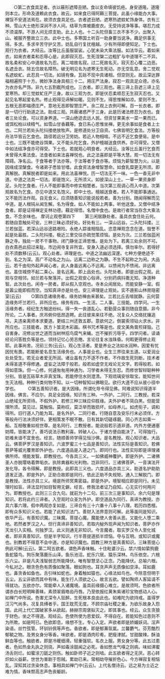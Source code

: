 <!-- { "loadSidebar": true } -->
　　○第二衣食具足者。衣以蔽形遮障丑陋。食以支命填彼饥疮。身安道隆。道隆则本立。形命及道赖此衣食。故云。如来食已得阿耨三菩提。此虽小缘能办大事。裸馁不安道法焉在。故须衣食具足也。衣者遮丑陋。遮寒热遮蚊虻饰身体。衣有三种。雪山大士绝形深涧不涉人间。结草为席被鹿皮衣。无受持说净等事。堪忍力成不须温厚。不游人间无烦支助。此上人也。十二头陀但畜三衣不多不少。出聚入山。被服齐整故立三衣。此中士也。多寒国土听百一助身要当说净。趣足供事无得。多求。多求辛苦守护又苦。妨乱自行复扰檀越。少有所得即便知足。下士也。观行为衣者。大经云。汝等比丘虽服袈裟。心犹未染大乘法服。如法华云。着如来衣。如来衣者柔和忍辱心是。此即寂灭忍。生死涅槃二边粗犷与中道理不二不异。故名柔和安心中道故名为忍。离二喧故名寂。过二死故名灭。寂灭忍心覆二边恶。名遮丑衣。除五住故名障热。破无明见名为遮寒无生死动。亦无空乱意。舍二觉观名遮蚊虻。此忍具一切法。如镜有像。瓦砾不现中具诸相。但空则无。故云深达罪福相遍照于十方。微妙净法身具相三十二。用庄严法身。寂忍一观具足众德。亦名为衣亦名严饰。非九七五割截所成也。三衣者。即三观也。蔽三谛上丑遮三谛上见爱寒热。却三觉蚊虻庄严三身。故以三观为衣。即是伏忍柔顺忍无生寂灭忍也。又起见名寒起爱名热。修止观得见谛解如暖。见则不生。得思惟解如凉。爱则不生。五根无恶即福德庄严。意地无恶即智慧庄严。余二观上衣例可解。百一长衣者。即是一切行行助道之法。助成三观。共蔽诸惑严于三身。此是历诸法修忍为衣也。食者三处论食。可以资身养道。一深山绝迹去远人民。但资甘果美水一菜一果而已。或饵松柏以续精气。如雪山甘香藕等。食已系心思惟坐禅。更无余事如是食者上士也。二阿兰若处头陀抖搂绝放牧声。是修道处分卫自资。七佛皆明乞食法。方等般舟法华皆云乞食也。路径若远分卫劳妨。若近人物相喧。不远不近乞食便易。是中士也。三既不能绝谷饵果。又不能头陀乞食。外护檀越送食供养。亦可得受。又僧中如法结净食亦可得受。下士也。若就观心明食者。大经云。汝等比丘虽行乞食而未曾得大乘法食。法食者如来法喜禅悦也。此之法喜即是平等大慧。观一切法无有障碍。净名云。于食等者于法亦等。于法等者于食亦等。烦恼为薪智慧为火。以是因缘成涅槃食。令诸弟子悉皆甘嗜。此食资法身增智慧命。如食乳糜更无所须。即真解脱。真解脱者即是如来。用此法喜禅悦。历一切法无不一味。一色一香无非中道。中道之法具一切法。即是饱义。无所须义。如彼深山上士。一草一果资身即足。头陀乞食者。行人不能即事而中修实相慧者。当次第三观调心而入中道。次第观故名为乞食。亦见中道又名饱义。即中士也。檀越送食者。若人不能即事通达。又不能历法作观。自无食义。应须随善知识能说般若者。善为分别。随闻得解而见中道。是人根钝从闻生解。名为得食。如人不能如上两事。听他送食。又僧中结净食者。即是证得禅定支林功德。藉定得悟。名僧中食也。是故行者常当存念大乘法食。不念余味也。
摩诃止观卷第四下
　　第三闲居静处者。虽具衣食住处云何。若随自意触处可安。三种三昧必须好处。好处有三。一深山远谷。二头陀抖搂。三兰若伽蓝。若深山远谷途路艰险。永绝人踪谁相恼乱。恣意禅观念念在道。毁誉不起是处最胜。二头陀抖搂。极近三里交往亦疏觉策烦恼。是处为次。三兰若伽蓝闲静之寺。独处一房不干事物。闭门静坐正谛思惟。是处为下。若离三处余则不可。白衣斋邑此招过来耻。市边闹寺复非所宜。安身入道必须选择。慎勿率尔。若得好处不须数移(云云)。观心处者。谛理是也。中道之法幽远深邃。七种方便绝迹不到。名之为深。高广不动名之为山。远离二边称之为静。不生不起称之为闲。大品云。若千由旬外起声闻心者。此人身虽远离心不远离。以愦闹为不愦闹。非远离也。虽住城傍不起二乘心。是名远离。即上品处也。头陀处者。即是出假之观。此观与空相邻。如兰若与聚落并。出假之观安心俗谛。分别药病抖擞无知。净道种智。此次处也。闲寺一房者。即从假入空观也。寺本众闹居处。而能安静一室。假是嚣尘能即假而空。当知真谛亦是处也。安三谛理是止观处。实不遁影山林房隐密室(云云)
　　○第四息诸缘务者。缘务妨禅由来甚矣。兰若比丘去喧就静。云何营造缘务坏兰若行。非所应也。缘务有四。一生活。二人事。三技能。四学问。一生活缘务者。经纪生方触途纷纠。得一失一丧道乱心。若勤营众事则随自意摄。非今所论。二人事者。庆吊俯仰低昂造聘。此往彼来来往不绝。况复众人交络扰攘追寻。夫违亲离师本求要道。更结三州还敦五郡。意欲何之。倒裳索领钻火求水。非所应也。三技能者。医方卜筮泥木彩画。棋书咒术等是也。皮文美角膏煎铎毁。己自害身。况修出世之道而当树林招鸟腐气来蝇。岂不摧折污辱乎。四学问者。读诵经论问答胜负等是也。领持记忆心劳志倦。言论往复水浊珠昏。何暇更得修止观耶。此事尚舍。况前三务(云云)。观心生活者。爱是养业之法如水润种。因爱有忧因忧有畏。若能断爱名息生活缘务也。人事是业也。业生三界往来五道。以爱润业处处受生。若无业者爱无所润。诸业虽有力不逐不作者。不作故生死则断。技术者未得圣道不得修通。虚妄之法障于般若。般若如虚空无戏论无文字。若得般若。如得如意珠。但一心修。何遽匆匆用神通为。习学者未得无生忍。而修世智辩聪种种分别。皆是瓦砾草木非真宝珠。若能停住水则澄清。下观琉璃安徐取宝。能知世间生灭法相。种种行类何物不知。以一切种智知以佛眼见。欲行大道不应从彼小径中学也。
　　○第五善知识者。是大因缘。所谓化导令得见佛。阿难说知识得道半因缘。佛言。不应尔。具足全因缘。知识有三种。一外护。二同行。三教授。若深山绝域无所资待。不假外护。若修三种三昧应仰胜缘。夫外护者不简白黑。但能营理所须。莫见过。莫触恼。莫称叹。莫泛举而致损坏。如母养儿。如虎衔子。调和得所。旧行道人乃能为耳。是名外护。二同行者。行随自意及安乐行未必须伴。方等般舟行法决须好伴。更相策发不眠不散。日有其新切磋琢磨。同心齐志如乘一船。互相敬重如视世尊。是名同行。三教授者。能说般若示道非道。内外方便通塞妨障。皆能决了。善巧说法示教利喜。转破人心。于诸方便自能决了。可得独行。妨难未谙不宜舍也。经言。随顺善师学得见恒沙佛。是名教授。观心知识者。大品云。佛菩萨罗汉是善知识。六波罗蜜三十七品是善知识。法性实际是善知识。若佛菩萨等威光覆育即外护也。六度道品是入道之门。即同行也。法性实际即是谛理诸佛所师。境能发智。即教授也。今各具三义。一如佛威神覆护。即是外护。二诸佛圣人亦脱璎珞着弊垢衣。执除粪器和光利物。岂非同行。三诸佛菩萨。一音演法开发化导。各令得解。即是教授。此即具三义也。六度道品亦具三义。助道名护助助道发正道。即是外护。正助合故即是同行。依此正助不失规矩。通入三解脱门。即是教授。法性亦具三义。境是所师冥熏密益。即是外护。境智相应即是同行。未见理时如盲。谛法显时如目智用无僻。经言。修我法者证乃自知。心无实行何用问为。即教授也。此则三三合九句。就前为十二句。前三次三是事知识。余六句是理知识。若将此约三谛者。入空观时众圣为外护。即空道品为同行。真谛为教授。亦具六事六理。假中两观亦复如是。三谛合有三十六番十八事十八理。若历四悉檀。即有众多知识义也。若能了此知识法门。善财入法界意则可解。此等虽同是知识。依华严云。有善知识魔。三昧魔。菩提心魔。魔能使人舍善从恶。又能化人堕二乘地。若然者罗汉之人。但行真谛非善知识。若取内秘外现声闻为知识者。菩萨亦作天龙引入实相。何独罗汉。此义则通无非知识。今言魔者。取实罗汉令人至化城者。即非真善知识。但是半字知识。行半菩提道损半烦恼。夺与互明。或知识或魔也。别教若不得意不会中道。亦是知识魔也。圆教三种方是真善知识。三昧菩提心例此可解(云云)。第二呵五欲者。谓色声香味触。十住毗婆沙云。禁六情如絷狗鹿鱼蛇猿鸟。狗乐聚落鹿乐山泽。鱼乐池沼。蛇乐穴居。猿乐深林。鸟乐依空。六根乐六尘。非是凡夫浅智弱志所能降伏。唯有智慧坚心正念。乃能降伏。总喻六根。今私对之。眼贪色色有质像如聚落。眼如狗也。耳贪声声无质像如空泽。耳如鹿也。鼻贪香如鱼也。舌引味如蛇也。身着触如猿也。心缘法如鸟也。今除意但明于五尘。五尘非欲而其中有味。能生行人须欲之心。故言五欲。譬如陶师人客延请不得就功。五欲亦尔。常能牵人入诸魔境。虽具前缘摄心难立。是故须呵。色欲者所谓赤白长短明眸善睐。素颈翠眉皓齿丹唇。乃至依报红黄朱紫诸珍宝物惑动人心。如禅门中所说。色害尤深令人狂醉。生死根本良由此也。如难陀为欲持戒。虽得罗汉习气尚多。况复具缚者乎。国王耽荒无度。不顾宗庙社稷之重。为欲乐故身入怨国。此间上代亡国破家多从欲起。赫赫宗周褒姒灭之。即其事也。经云。众生贪狼于财色。坐之不得道。观经云。色使所使为恩爱奴。不得自在。若能知色过患则不为所欺。如是呵已。色欲即息。缘想不生。专心入定。声欲者即是娇媚妖词。淫声染语。丝竹弦管。环钏铃佩等声也。香欲者。即是郁茀氛氲。兰馨麝气。芬芳酷烈郁毓之物。及男女身分等香。味欲者。即是酒肉珍肴。肥瘦津腻。甘甜酸辣。酥油鲜血等也。触欲者。即是冷暖细滑。轻重强软。名衣上服。男女身分等。此五过患者。色如热金丸执之则烧。声如毒涂鼓闻之必死。香如憋龙气嗅之则病。味如沸蜜汤舌则烂。如蜜涂刀舐之则伤。触如卧师子近之则啮。此五欲者得之无厌。恶心转炽如火益薪。世世为害剧于怨贼。累劫已来。常相劫夺摧折色心。今方禅寂复相恼乱。深知其过贪染休息。事相具如禅门中(云云)。上代名僧诗云。远之易为士近之难为情。香味颓高志声色丧躯龄。
